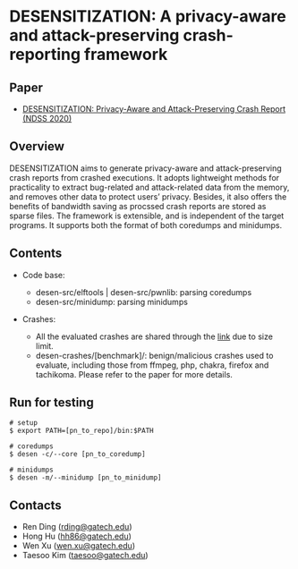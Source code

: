 # DESENSITIZATION: A privacy-aware and attack-preserving crash-reporting framework


## Paper

* [DESENSITIZATION: Privacy-Aware and Attack-Preserving Crash Report (NDSS 2020)](https://gts3.org/pages/publications.html#/)


## Overview

DESENSITIZATION aims to generate privacy-aware and attack-preserving crash reports
from crashed executions. It adopts lightweight methods for practicality to extract
bug-related and attack-related data from the memory, and removes other data to
protect users’ privacy. Besides, it also offers the benefits of bandwidth saving as
procssed crash reports are stored as sparse files. The framework is extensible, and
is independent of the target programs. It supports both the format of both coredumps
and minidumps.


## Contents

* Code base:
	- desen-src/elftools | desen-src/pwnlib: parsing coredumps
	- desen-src/minidump: parsing minidumps

* Crashes:
	- All the evaluated crashes are shared through the [link](http://128.61.240.170/desen-crashes.tar.gz)
		due to size limit.
	- desen-crashes/[benchmark]/: benign/malicious crashes used to evaluate, including
		those from ffmpeg, php, chakra, firefox and tachikoma. Please refer to the paper
		for more details.


## Run for testing
```
# setup
$ export PATH=[pn_to_repo]/bin:$PATH

# coredumps
$ desen -c/--core [pn_to_coredump]

# minidumps
$ desen -m/--minidump [pn_to_minidump]
```


## Contacts
* Ren Ding (rding@gatech.edu)
* Hong Hu (hh86@gatech.edu)
* Wen Xu (wen.xu@gatech.edu)
* Taesoo Kim (taesoo@gatech.edu)

